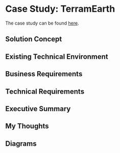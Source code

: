 # Case Study: TerramEarth

The case study can be found [here](https://services.google.com/fh/files/blogs/master_case_study_terramearth.pdf).


## Solution Concept


## Existing Technical Environment



## Business Requirements


## Technical Requirements


## Executive Summary


## My Thoughts



## Diagrams